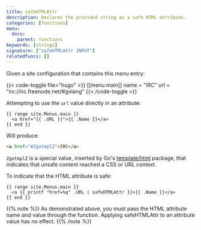 ```yaml
---
title: safeHTMLAttr
description: Declares the provided string as a safe HTML attribute.
categories: [functions]
menu:
  docs:
    parent: functions
keywords: [strings]
signature: ["safeHTMLAttr INPUT"]
relatedfuncs: []
---
```


Given a site configuration that contains this menu entry:

{{< code-toggle file="hugo" >}}
[[menu.main]]
  name = "IRC"
  url = "irc://irc.freenode.net/#golang"
{{< /code-toggle >}}

Attempting to use the `url` value directly in an attribute:

```go-html-template
{{ range site.Menus.main }}
  <a href="{{ .URL }}">{{ .Name }}</a>
{{ end }}
``` 

Will produce:

```html
<a href="#ZgotmplZ">IRC</a>
```

`ZgotmplZ` is a special value, inserted by Go's [template/html] package, that indicates that unsafe content reached a CSS or URL context.

To indicate that the HTML attribute is safe:

```go-html-template
{{ range site.Menus.main }}
  <a {{ printf "href=%q" .URL | safeHTMLAttr }}>{{ .Name }}</a>
{{ end }}
```

{{% note %}}
As demonstrated above, you must pass the HTML attribute name _and_ value through the function. Applying safeHTMLAttr to an attribute value has no effect.
{{% /note %}}

[template/html]: https://pkg.go.dev/html/template
